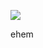 
![](http://github-profile-summary-cards.vercel.app/api/cards/profile-details?username=Neoriat&theme=darcula)

ehem
